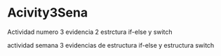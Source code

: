 # Acivity3Sena
Actividad numero 3 evidencia 2 estrctura if-else y switch

actividad semana 3 evidencias de estructura if-else y estructura switch
